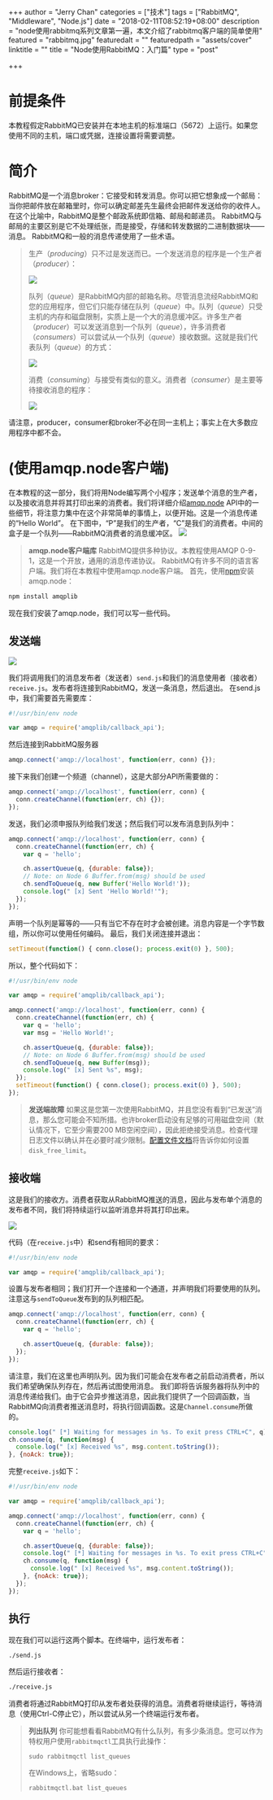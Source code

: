 +++
author = "Jerry Chan"
categories = ["技术"]
tags = ["RabbitMQ", "Middleware", "Node.js"]
date = "2018-02-11T08:52:19+08:00"
description = "node使用rabbitmq系列文章第一遍，本文介绍了rabbitmq客户端的简单使用"
featured = "rabbitmq.jpg"
featuredalt = ""
featuredpath = "assets/cover"
linktitle = ""
title = "Node使用RabbitMQ：入门篇"
type = "post"

+++

# 前提条件

本教程假定RabbitMQ已安装并在本地主机的标准端口（5672）上运行。如果您使用不同的主机，端口或凭据，连接设置将需要调整。

# 简介

RabbitMQ是一个消息broker：它接受和转发消息。你可以把它想象成一个邮局：当你把邮件放在邮箱里时，你可以确定邮差先生最终会把邮件发送给你的收件人。在这个比喻中，RabbitMQ是整个邮政系统即信箱、邮局和邮递员。 RabbitMQ与邮局的主要区别是它不处理纸张，而是接受，存储和转发数据的二进制数据块——消息。 RabbitMQ和一般的消息传递使用了一些术语。

> 生产（_producing_）只不过是发送而已。一个发送消息的程序是一个生产者（_producer_）：  
> 
> ![](/assets/blog/2018-02/producer.png) 
> 
> 队列（_queue_）是RabbitMQ内部的邮箱名称。尽管消息流经RabbitMQ和您的应用程序，但它们只能存储在队列（_queue_）中。队列（_queue_）只受主机的内存和磁盘限制，实质上是一个大的消息缓冲区。许多生产者（_producer_）可以发送消息到一个队列（_queue_），许多消费者（_consumers_）可以尝试从一个队列（_queue_）接收数据。这就是我们代表队列（_queue_）的方式：  
> 
> ![](/assets/blog/2018-02/queue.png) 
> 
> 消费（_consuming_）与接受有类似的意义。消费者（_consumer_）是主要等待接收消息的程序：  
> 
> ![](/assets/blog/2018-02/consumer.png)

请注意，producer，consumer和broker不必在同一主机上；事实上在大多数应用程序中都不会。

# (使用amqp.node客户端)

在本教程的这一部分，我们将用Node编写两个小程序；发送单个消息的生产者，以及接收消息并将其打印出来的消费者。我们将详细介绍[amqp.node](https://www.squaremobius.net/amqp.node/) API中的一些细节，将注意力集中在这个非常简单的事情上，以便开始。这是一个消息传递的“Hello World”。 在下图中，“P”是我们的生产者，“C”是我们的消费者。中间的盒子是一个队列——RabbitMQ消费者的消息缓冲区。 ![](/assets/blog/2018-02/python-one.png)

> **amqp.node客户端库** RabbitMQ提供多种协议。本教程使用AMQP 0-9-1，这是一个开放，通用的消息传递协议。 RabbitMQ有许多不同的语言客户端。我们将在本教程中使用amqp.node客户端。 首先，使用[npm](https://www.npmjs.com/)安装amqp.node：

```bash
npm install amqplib
```

现在我们安装了amqp.node，我们可以写一些代码。

## 发送端

![](/assets/blog/2018-02/sending.png) 

我们将调用我们的消息发布者（发送者）`send.js`和我们的消息使用者（接收者）`receive.js`。发布者将连接到RabbitMQ，发送一条消息，然后退出。 在send.js中，我们需要首先需要库：

```js
#!/usr/bin/env node

var amqp = require('amqplib/callback_api');
```


然后连接到RabbitMQ服务器

```js
amqp.connect('amqp://localhost', function(err, conn) {});
```

接下来我们创建一个频道（channel），这是大部分API所需要做的：

```js
amqp.connect('amqp://localhost', function(err, conn) {
  conn.createChannel(function(err, ch) {});
});
```


发送，我们必须申报队列给我们发送；然后我们可以发布消息到队列中：

```js
amqp.connect('amqp://localhost', function(err, conn) {
  conn.createChannel(function(err, ch) {
    var q = 'hello';

    ch.assertQueue(q, {durable: false});
    // Note: on Node 6 Buffer.from(msg) should be used
    ch.sendToQueue(q, new Buffer('Hello World!'));
    console.log(" [x] Sent 'Hello World!'");
  });
});
```


声明一个队列是幂等的——只有当它不存在时才会被创建。消息内容是一个字节数组，所以你可以使用任何编码。 最后，我们关闭连接并退出：

```js
setTimeout(function() { conn.close(); process.exit(0) }, 500);
```

所以，整个代码如下：

```js
#!/usr/bin/env node

var amqp = require('amqplib/callback_api');

amqp.connect('amqp://localhost', function(err, conn) {
  conn.createChannel(function(err, ch) {
    var q = 'hello';
    var msg = 'Hello World!';

    ch.assertQueue(q, {durable: false});
    // Note: on Node 6 Buffer.from(msg) should be used
    ch.sendToQueue(q, new Buffer(msg));
    console.log(" [x] Sent %s", msg);
  });
  setTimeout(function() { conn.close(); process.exit(0) }, 500);
});
```

> **发送端故障** 如果这是您第一次使用RabbitMQ，并且您没有看到“已发送”消息，那么您可能会不知所措。也许broker启动没有足够的可用磁盘空间（默认情况下，它至少需要200 MB空闲空间），因此拒绝接受消息。检查代理日志文件以确认并在必要时减少限制。[配置文件文档](https://www.rabbitmq.com/configure.html#config-items)将告诉你如何设置`disk_free_limit`。

## 接收端

这是我们的接收方。消费者获取从RabbitMQ推送的消息，因此与发布单个消息的发布者不同，我们将持续运行以监听消息并将其打印出来。 

![](/assets/blog/2018-02/receiving.webp) 

代码（在`receive.js`中）和send有相同的要求：

```js
#!/usr/bin/env node

var amqp = require('amqplib/callback_api');
```

设置与发布者相同；我们打开一个连接和一个通道，并声明我们将要使用的队列。注意这与`sendToQueue`发布到的队列相匹配。

```js
amqp.connect('amqp://localhost', function(err, conn) {
  conn.createChannel(function(err, ch) {
    var q = 'hello';

    ch.assertQueue(q, {durable: false});
  });
});
```

请注意，我们在这里也声明队列。因为我们可能会在发布者之前启动消费者，所以我们希望确保队列存在，然后再试图使用消息。 我们即将告诉服务器将队列中的消息传递给我们。由于它会异步推送消息，因此我们提供了一个回调函数，当RabbitMQ向消费者推送消息时，将执行回调函数。这是`Channel.consume`所做的。

```js
console.log(" [*] Waiting for messages in %s. To exit press CTRL+C", q);
ch.consume(q, function(msg) {
  console.log(" [x] Received %s", msg.content.toString());
}, {noAck: true});
```

完整`receive.js`如下：

```js
#!/usr/bin/env node

var amqp = require('amqplib/callback_api');

amqp.connect('amqp://localhost', function(err, conn) {
  conn.createChannel(function(err, ch) {
    var q = 'hello';

    ch.assertQueue(q, {durable: false});
    console.log(" [*] Waiting for messages in %s. To exit press CTRL+C", q);
    ch.consume(q, function(msg) {
      console.log(" [x] Received %s", msg.content.toString());
    }, {noAck: true});
  });
});
```

## 执行

现在我们可以运行这两个脚本。在终端中，运行发布者：

```bash
./send.js
```

然后运行接收者：

```bash
./receive.js
```

消费者将通过RabbitMQ打印从发布者处获得的消息。消费者将继续运行，等待消息（使用Ctrl-C停止它），所以尝试从另一个终端运行发布者。

> **列出队列** 你可能想看看RabbitMQ有什么队列，有多少条消息。您可以作为特权用户使用`rabbitmqctl`工具执行此操作：
>
>     sudo rabbitmqctl list_queues
>       
>
> 在Windows上，省略sudo：
>
>     rabbitmqctl.bat list_queues
>
